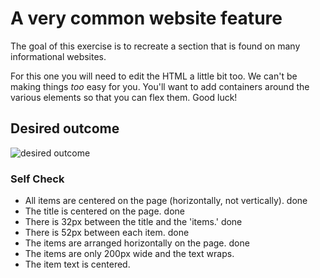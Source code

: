 # A very common website feature

The goal of this exercise is to recreate a section that is found on many informational websites.

For this one you will need to edit the HTML a little bit too. We can't be making things _too_ easy for you. You'll want to add containers around the various elements so that you can flex them. Good luck!

## Desired outcome

![desired outcome](./desired-outcome.png)

### Self Check

- All items are centered on the page (horizontally, not vertically). done
- The title is centered on the page. done
- There is 32px between the title and the 'items.' done
- There is 52px between each item. done
- The items are arranged horizontally on the page. done
- The items are only 200px wide and the text wraps.
- The item text is centered.
